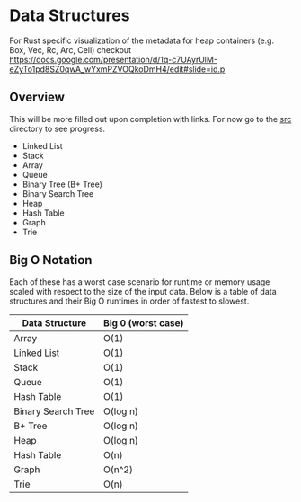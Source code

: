 # Data Structures


For Rust specific visualization of the metadata for heap containers (e.g. Box, Vec, Rc, Arc, Cell) checkout  https://docs.google.com/presentation/d/1q-c7UAyrUlM-eZyTo1pd8SZ0qwA_wYxmPZVOQkoDmH4/edit#slide=id.p

## Overview

This will be more filled out upon completion with links.  For now go to the [src](src/data_structures/) directory to see progress.

- Linked List
- Stack
- Array
- Queue
- Binary Tree (B+ Tree)
- Binary Search Tree
- Heap
- Hash Table
- Graph
- Trie

## Big O Notation

Each of these has a worst case scenario for runtime or memory usage scaled with respect to the size of the input data.  Below is a table of data structures and their Big O runtimes in order of fastest to slowest.

| Data Structure | Big 0 (worst case)
| -------------- | --------- 
| Array | O(1) 
| Linked List | O(1) 
| Stack | O(1) 
| Queue | O(1) 
| Hash Table | O(1)
| Binary Search Tree | O(log n)
| B+ Tree | O(log n)
| Heap | O(log n)
| Hash Table | O(n)
| Graph | O(n^2)
| Trie | O(n)

